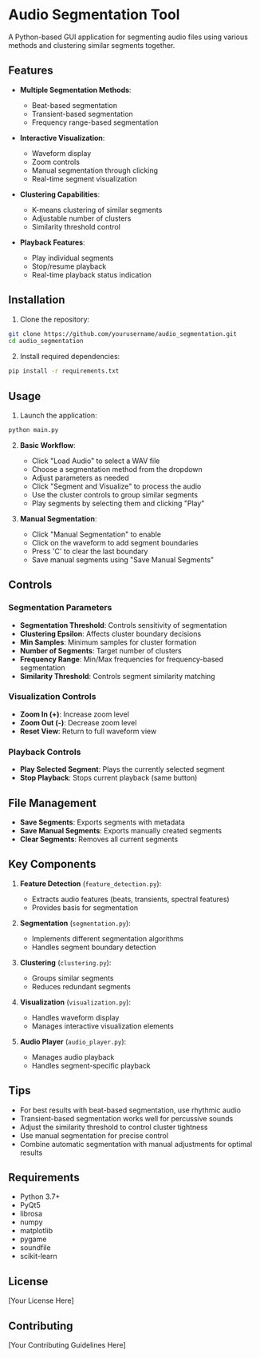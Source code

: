 # Audio Segmentation Tool

A Python-based GUI application for segmenting audio files using various methods and clustering similar segments together.

## Features

- **Multiple Segmentation Methods**:
  - Beat-based segmentation
  - Transient-based segmentation
  - Frequency range-based segmentation

- **Interactive Visualization**:
  - Waveform display
  - Zoom controls
  - Manual segmentation through clicking
  - Real-time segment visualization

- **Clustering Capabilities**:
  - K-means clustering of similar segments
  - Adjustable number of clusters
  - Similarity threshold control

- **Playback Features**:
  - Play individual segments
  - Stop/resume playback
  - Real-time playback status indication

## Installation

1. Clone the repository:
```bash
git clone https://github.com/yourusername/audio_segmentation.git
cd audio_segmentation
```

2. Install required dependencies:
```bash
pip install -r requirements.txt
```

## Usage

1. Launch the application:
```bash
python main.py
```

2. **Basic Workflow**:
   - Click "Load Audio" to select a WAV file
   - Choose a segmentation method from the dropdown
   - Adjust parameters as needed
   - Click "Segment and Visualize" to process the audio
   - Use the cluster controls to group similar segments
   - Play segments by selecting them and clicking "Play"

3. **Manual Segmentation**:
   - Click "Manual Segmentation" to enable
   - Click on the waveform to add segment boundaries
   - Press 'C' to clear the last boundary
   - Save manual segments using "Save Manual Segments"

## Controls

### Segmentation Parameters

- **Segmentation Threshold**: Controls sensitivity of segmentation
- **Clustering Epsilon**: Affects cluster boundary decisions
- **Min Samples**: Minimum samples for cluster formation
- **Number of Segments**: Target number of clusters
- **Frequency Range**: Min/Max frequencies for frequency-based segmentation
- **Similarity Threshold**: Controls segment similarity matching

### Visualization Controls

- **Zoom In (+)**: Increase zoom level
- **Zoom Out (-)**: Decrease zoom level
- **Reset View**: Return to full waveform view

### Playback Controls

- **Play Selected Segment**: Plays the currently selected segment
- **Stop Playback**: Stops current playback (same button)

## File Management

- **Save Segments**: Exports segments with metadata
- **Save Manual Segments**: Exports manually created segments
- **Clear Segments**: Removes all current segments

## Key Components

1. **Feature Detection** (`feature_detection.py`):
   - Extracts audio features (beats, transients, spectral features)
   - Provides basis for segmentation

2. **Segmentation** (`segmentation.py`):
   - Implements different segmentation algorithms
   - Handles segment boundary detection

3. **Clustering** (`clustering.py`):
   - Groups similar segments
   - Reduces redundant segments

4. **Visualization** (`visualization.py`):
   - Handles waveform display
   - Manages interactive visualization elements

5. **Audio Player** (`audio_player.py`):
   - Manages audio playback
   - Handles segment-specific playback

## Tips

- For best results with beat-based segmentation, use rhythmic audio
- Transient-based segmentation works well for percussive sounds
- Adjust the similarity threshold to control cluster tightness
- Use manual segmentation for precise control
- Combine automatic segmentation with manual adjustments for optimal results

## Requirements

- Python 3.7+
- PyQt5
- librosa
- numpy
- matplotlib
- pygame
- soundfile
- scikit-learn

## License

[Your License Here]

## Contributing

[Your Contributing Guidelines Here]
